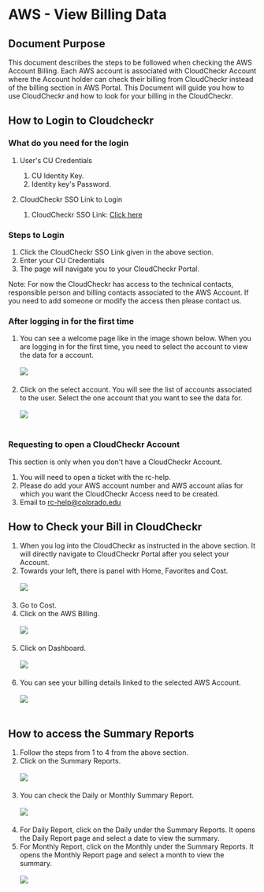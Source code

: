 # AWS - View Billing Data

## Document Purpose

This document describes the steps to be followed when checking the AWS Account Billing. Each AWS account is associated with CloudCheckr Account where the Account holder can check their billing from CloudCheckr instead of the billing section in AWS Portal. This Document will guide you how to use CloudCheckr and how to look for your billing in the CloudCheckr. 

## How to Login to Cloudcheckr

### What do you need for the login

1. User's CU Credentials 
   1. CU Identity Key.
   2. Identity key's Password. 

2. CloudCheckr SSO Link to Login
   1. CloudCheckr SSO Link: [Click here](https://fedauth.colorado.edu/idp/profile/SAML2/Unsolicited/SSO?providerId=https://auth-us.cloudcheckr.com/auth)

### Steps to Login

1. Click the CloudCheckr SSO Link given in the above section. 
2. Enter your CU Credentials
3. The page will navigate you to your CloudCheckr Portal.

Note: For now the CloudCheckr has access to the technical contacts, responsible person and billing contacts associated to the AWS Account. If you need to add someone or modify the access then please contact us.

### After logging in for the first time
1. You can see a welcome page like in the image shown below. When you are logging in for the first time, you need to select the account to view the data for a account. <br>
   <br>![](images/firsttimelogin.png) <br><br>
2. Click on the select account. You will see the list of accounts associated to the user. Select the one account that you want to see the data for. <br>
   <br>![](images/selectaccount.png) <br><br>


### Requesting to open a CloudCheckr Account

This section is only when you don't have a CloudCheckr Account. 

1. You will need to open a ticket with the rc-help. 
2. Please do add your AWS account number and AWS account alias for which you want the CloudCheckr Access need to be created.
3. Email to [rc-help@colorado.edu](mailto:rc-help@colorado.edu)

## How to Check your Bill in CloudCheckr

1. When you log into the CloudCheckr as instructed in the above section. It will directly navigate to CloudCheckr Portal after you select your Account.
2. Towards your left, there is panel with Home, Favorites and Cost. <br>
   <br>![](images/cost.png) <br><br>
3. Go to Cost. 
4. Click on the AWS Billing. <br>
   <br>![](images/AWSBilling.png) <br><br>
5. Click on Dashboard. <br>
   <br>![](images/Dashboard.png) <br><br>
6. You can see your billing details linked to the selected AWS Account. <br>
   <br>![](images/Billing.png) <br><br>

## How to access the Summary Reports

1. Follow the steps from 1 to 4 from the above section.
2. Click on the Summary Reports. <br>
   <br>![](images/summary.png) <br><br>
3. You can check the Daily or Monthly Summary Report. <br>
   <br>![](images/twoviews.png) <br><br>
4. For Daily Report, click on the Daily under the Summary Reports. It opens the Daily Report page and select a date to view the summary. 
5. For Monthly Report, click on the Monthly under the Summary Reports. It opens the Monthly Report page and select a month to view the summary. <br>
   <br>![](images/summarymonthly.png) <br><br>

